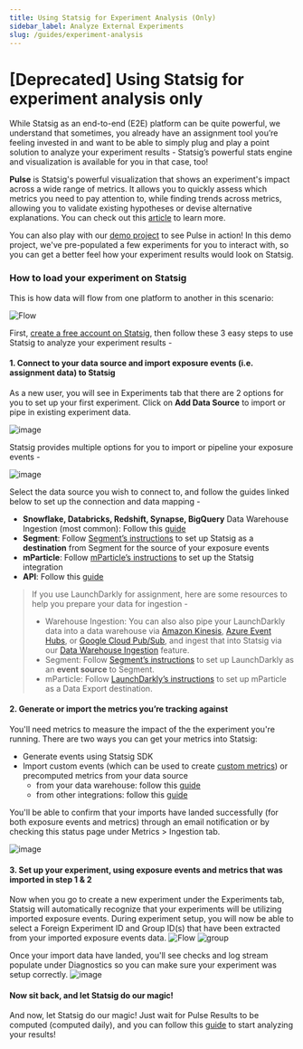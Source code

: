 ```yaml
---
title: Using Statsig for Experiment Analysis (Only)
sidebar_label: Analyze External Experiments
slug: /guides/experiment-analysis
---
```



# [Deprecated] Using Statsig for experiment analysis only


While Statsig as an end-to-end (E2E) platform can be quite powerful, we understand that sometimes, you already have an assignment tool you’re feeling invested in and want to be able to simply plug and play a point solution to analyze your experiment results - Statsig’s  powerful stats engine and visualization is available for you in that case, too!

**Pulse** is Statsig's powerful visualization that shows an experiment's impact across a wide range of metrics. It allows you to quickly assess which metrics you need to pay attention to, while finding trends across metrics, allowing you to validate existing hypotheses or devise alternative explanations. You can check out this [article](https://docs.statsig.com/pulse/read-pulse) to learn more. 

You can also play with our [demo project](https://console.statsig.com/demo?ref=demo_redirect) to see Pulse in action! In this demo project, we've pre-populated a few experiments for you to interact with, so you can get a better feel how your experiment results would look on Statsig.

### How to load your experiment on Statsig

This is how data will flow from one platform to another in this scenario:

![Flow](https://user-images.githubusercontent.com/120431069/217403623-954b8a08-e38d-4beb-8d03-4112ab60a79c.png)

First, [create a free account on Statsig](https://www.statsig.com/signup), then follow these 3 easy steps to use Statsig to analyze your experiment results - 

#### 1. **Connect to your data source and import exposure events (i.e. assignment data) to Statsig**

As a new user, you will see in Experiments tab that there are 2 options for you to set up your first experiment. Click on **Add Data Source** to import or pipe in existing experiment data. 

![image](https://user-images.githubusercontent.com/120431069/226689105-45dc446f-02c4-45c9-84e8-3bac8f870b95.png)


Statsig provides multiple options for you to import or pipeline your exposure events -

![image](https://user-images.githubusercontent.com/120431069/226689948-4f9e18fb-1427-4751-b489-2ddad163255d.png)

Select the data source you wish to connect to, and follow the guides linked below to set up the connection and data mapping - 
- **Snowflake, Databricks, Redshift, Synapse, BigQuery** Data Warehouse Ingestion (most common): Follow this [guide](https://docs.statsig.com/data-warehouse-ingestion/introduction)  
- **Segment**: Follow [Segment’s instructions](https://segment.com/docs/connections/destinations/catalog/statsig/) to set up Statsig as a **destination** from Segment for the source of your exposure events
- **mParticle**: Follow [mParticle’s instructions](https://docs.mparticle.com/integrations/statsig/event/) to set up the Statsig integration
- **API**: Follow this [guide](https://docs.statsig.com/http-api#log-exposure-event)


>If you use LaunchDarkly for assignment, here are some resources to help you prepare your data for ingestion - 
>- Warehouse Ingestion: You can also also pipe your LaunchDarkly data into a data warehouse via [Amazon Kinesis](https://docs.launchdarkly.com/home/data-export/kinesis), [Azure Event Hubs](https://docs.launchdarkly.com/home/data-export/event-hub), or [Google Cloud Pub/Sub](https://docs.launchdarkly.com/home/data-export/google-pubsub), and ingest that into Statsig via our [Data Warehouse Ingestion](https://docs.statsig.com/data-warehouse-ingestion/introduction) feature.
>- Segment: Follow [Segment’s instructions](https://segment.com/docs/connections/sources/catalog/cloud-apps/launchdarkly/) to set up LaunchDarkly as an **event source** to Segment.
>- mParticle: Follow [LaunchDarkly’s instructions](https://docs.launchdarkly.com/home/data-export/mparticle) to set up mParticle as a Data Export destination.


#### 2. **Generate or import the metrics you’re tracking against**

You'll need metrics to measure the impact of the the experiment you're running. There are two ways you can get your metrics into Statsig:
- Generate events using Statsig SDK
- Import custom events (which can be used to create [custom metrics](https://docs.statsig.com/metrics/create)) or precomputed metrics from your data source
  - from your data warehouse: follow this [guide](https://docs.statsig.com/data-warehouse-ingestion/data_mapping)
  - from other integrations: follow this [guide](https://docs.statsig.com/integrations/introduction)

You'll be able to confirm that your imports have landed successfully (for both exposure events and metrics) through an email notification or by checking this status page under Metrics > Ingestion tab. 

![image](https://user-images.githubusercontent.com/120431069/226696148-26903121-4ac6-422b-91a1-8c709cb09ed3.png)


#### 3. **Set up your experiment, using exposure events and metrics that was imported in step 1 & 2**

Now when you go to create a new experiment under the Experiments tab, Statsig will automatically recognize that your experiments will be utilizing imported exposure events. During experiment setup, you will now be able to select a Foreign Experiment ID and Group ID(s) that have been extracted from your imported exposure events data.
![Flow](https://user-images.githubusercontent.com/120431069/223882436-ddb8fe46-93d1-4a1b-ab82-8ca75c8eb291.png)
![group](https://user-images.githubusercontent.com/120431069/223883047-79e548f6-3b04-4aeb-89f5-798e6ad5e228.png)

Once your import data have landed, you'll see checks and log stream populate under Diagnostics so you can make sure your experiment was setup correctly. 
![image](https://user-images.githubusercontent.com/120431069/223885006-7b86e146-393e-4ec2-a3e7-f06d8106c6d5.png)

   
#### Now sit back, and let Statsig do our magic! 

And now, let Statsig do our magic! Just wait for Pulse Results to be computed (computed daily), and you can follow this [guide](https://docs.statsig.com/pulse) to start analyzing your results!

